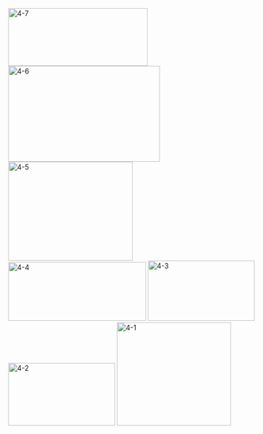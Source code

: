 <img width="282" height="117" alt="4-7" src="https://github.com/user-attachments/assets/afd357ca-1e91-47a6-b839-87ce61aa1a57" />
<img width="307" height="194" alt="4-6" src="https://github.com/user-attachments/assets/9cffa1be-f1d9-4018-9c22-4ba8b942b77b" />
<img width="252" height="200" alt="4-5" src="https://github.com/user-attachments/assets/9e3fd935-5b52-4170-a02d-57ee63bca9bd" />
<img width="279" height="119" alt="4-4" src="https://github.com/user-attachments/assets/b085903a-be0f-4c22-90d1-1a8800cd96db" />
<img width="216" height="122" alt="4-3" src="https://github.com/user-attachments/assets/a94164f9-1006-485d-a42b-364938c9cac1" />
<img width="216" height="127" alt="4-2" src="https://github.com/user-attachments/assets/727f07b2-a232-4d6d-a455-46fc85f78a65" />
<img width="231" height="209" alt="4-1" src="https://github.com/user-attachments/assets/500a1327-9a16-48e6-b1dc-f1b1af37d09e" />
